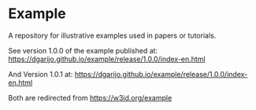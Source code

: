 # Example
A repository for illustrative examples used in papers or tutorials.

See version 1.0.0 of the example published at:
https://dgarijo.github.io/example/release/1.0.0/index-en.html

And Version 1.0.1 at:
https://dgarijo.github.io/example/release/1.0.0/index-en.html

Both are redirected from 
https://w3id.org/example
